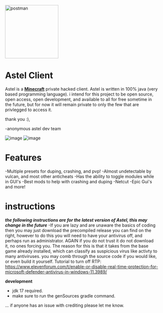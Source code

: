 <img src="https://cdn.discordapp.com/attachments/1115141864216084580/1127734453918249000/icon.png" alt="postman" width="175"/>

# Astel Client



Astel is a [**Minecraft**](https://minecraft.net) private hacked client. Astel is written in 100% java (very based programming language). i intend for this project to be open source, open access, open development, and available to all for free sometime in the future, but for now it will remain private to only the few that are privlegged to access it.
<br>



thank you :),

-anonymous astel dev team

![image](https://cdn.discordapp.com/attachments/1127634076925440000/1127635869403193405/image.png)
![image](https://cdn.discordapp.com/attachments/1127634076925440000/1127636244965380217/image.png)
# Features
-Multiple presets for duping, crashing, and pvp!
-Almost undetectable by vulcan, and most other anticheats
-Has the ability to toggle modules while in GUI's
-Best mods to help with crashing and duping
-Netcut 
-Epic Gui's and more!
# instructions
***the following instructions are for the latest version of Astel, this may change in the future***
-If you are lazy and are unaware the basics of coding then you may just download the precompiled release you can find on the right, however to do this 
you will need to have your antivirus off, and perhaps run as administrator. AGAIN if you do not trust it do not download it, no ones forcing you. The reason for this is that it takes from the base game already installed, which can classify as suspicious virus like activty to many antiviruses. you may comb through the source code if you would like, or even build it yourself. Tutorial to turn off RTP: https://www.elevenforum.com/t/enable-or-disable-real-time-protection-for-microsoft-defender-antivirus-in-windows-11.3989/


**development**
- jdk 17 required.
- make sure to run the genSources gradle command.


... if anyone has an issue with crediting please let me know.
